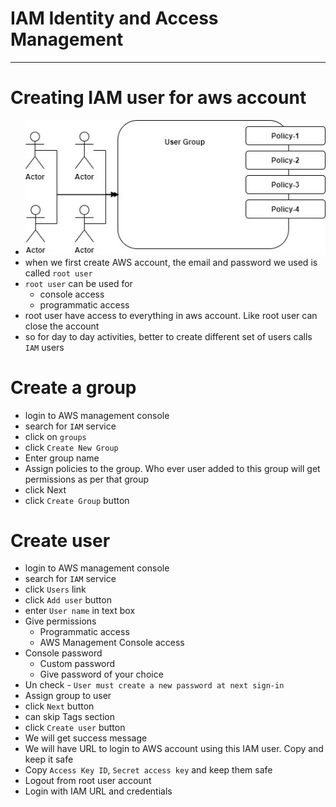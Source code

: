 # IAM Identity and Access Management
------
# Creating IAM user for aws account
* ![picture](imgs/high-level-view-1.jpg)
* when we first create AWS account, the email and password we used is called `root user`
* `root user` can be used for
	* console access
	* programmatic access
* root user have access to everything in aws account. Like root user can close the account
* so for day to day activities, better to create different set of users calls `IAM` users

# Create a group
* login to AWS management console
* search for `IAM` service
* click on `groups`
* click `Create New Group`
* Enter group name
* Assign policies to the group. Who ever user added to this group will get permissions as per that group
* click Next
* click `Create Group` button

# Create user
* login to AWS management console
* search for `IAM` service
* click `Users` link
* click `Add user` button
* enter `User name` in text box
* Give permissions
	* Programmatic access
	* AWS Management Console access
* Console password
	* Custom password
	* Give password of your choice
* Un check - `User must create a new password at next sign-in`
* Assign group to user
* click `Next` button
* can skip Tags section
* click `Create user` button
* We will get success message
* We will have URL to login to AWS account using this IAM user. Copy and keep it safe
* Copy `Access Key ID`, `Secret access key` and keep them safe
* Logout from root user account
* Login with IAM URL and credentials
